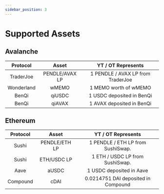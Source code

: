 ```yaml
---
sidebar_position: 3
---
```


# Supported Assets

## Avalanche

|  Protocol  |     Asset      |        YT / OT Represents         |
| :--------: | :------------: | :-------------------------------: |
| TraderJoe  | PENDLE/AVAX LP | 1 PENDLE / AVAX LP from TraderJoe |
| Wonderland |     wMEMO      |       1 MEMO worth of wMEMO       |
|   BenQi    |     qiUSDC     |     1 USDC deposited in BenQi     |
|   BenQi    |     qiAVAX     |     1 AVAX deposited in BenQi     |

## Ethereum
| Protocol |     Asset     |         YT / OT Represents          |
| :------: | :-----------: | :---------------------------------: |
|  Sushi   | PENDLE/ETH LP |  1 PENDLE / ETH LP from SushiSwap.  |
|  Sushi   |  ETH/USDC LP  |   1 ETH / USDC LP from SushiSwap.   |
|   Aave   |     aUSDC     |      1 USDC deposited in Aave       |
| Compound |     cDAI      | 0.0214751 DAI deposited in Compound |

